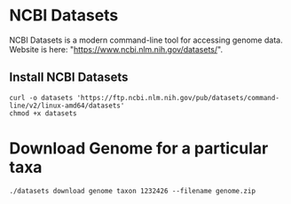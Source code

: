 # NCBI Datasets
NCBI Datasets is a modern command-line tool for accessing genome data.  Website is here: "https://www.ncbi.nlm.nih.gov/datasets/".

## Install NCBI Datasets
```
curl -o datasets 'https://ftp.ncbi.nlm.nih.gov/pub/datasets/command-line/v2/linux-amd64/datasets'
chmod +x datasets
```
# Download Genome for a particular taxa
```
./datasets download genome taxon 1232426 --filename genome.zip
```
